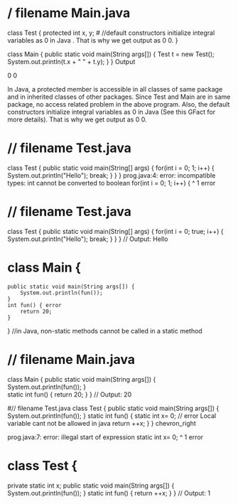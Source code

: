 # / filename Main.java 
class Test { 
    protected int x, y; # //default constructors 
initialize integral variables as 0 in Java . That is why we get output as 0 0.
} 
  
class Main { 
    public static void main(String args[]) { 
        Test t = new Test(); 
        System.out.println(t.x + " " + t.y); 
    } 
} 
Output

0 0


In Java, a protected member is accessible in all classes of same package and in inherited classes of other packages. 
Since Test and Main are in same package, no access related problem in the above program. Also, the default constructors 
initialize integral variables as 0 in Java (See this GFact for more details). That is why we get output as 0 0.


# // filename Test.java 
class Test { 
	public static void main(String[] args) { 
		for(int i = 0; 1; i++) { 
			System.out.println("Hello"); 
			break; 
		} 
	} 
} 
prog.java:4: error: incompatible types: int cannot be converted to boolean
		for(int i = 0; 1; i++) { 
		               ^
1 error

# // filename Test.java 
class Test { 
    public static void main(String[] args) { 
        for(int i = 0; true; i++) { 
            System.out.println("Hello"); 
            break; 
        } 
    } 
} 
// Output: Hello

# class Main { 
    public static void main(String args[]) {    
        System.out.println(fun()); 
    }  
    int fun() { error
        return 20; 
    }  
} //in Java, non-static methods cannot be called in a static method


# // filename Main.java 
class Main { 
    public static void main(String args[]) { 
        System.out.println(fun()); 
    }  
    static int fun() { 
        return 20; 
    } 
} 
// Output: 20 



#// filename Test.java 
class Test { 
   public static void main(String args[]) { 
       System.out.println(fun()); 
   } 
   static int fun() { 
       static int x= 0; // error Local variable cant not be allowed in java
       return ++x; 
   } 
} 
chevron_right

prog.java:7: error: illegal start of expression
	static int x= 0; 
	^
1 error

# class Test { 
   private static int x; 
   public static void main(String args[]) { 
       System.out.println(fun()); 
   } 
   static int fun() { 
       return ++x; 
   } 
} 
// Output: 1








